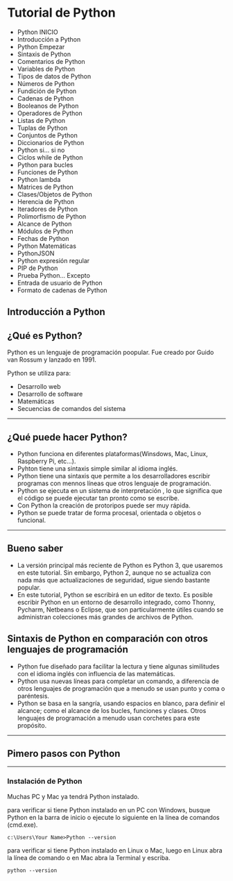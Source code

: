 # Tutorial de Python
- Python INICIO
- Introducción a Python
- Python Empezar
- Sintaxis de Python
- Comentarios de Python
- Variables de Python
- Tipos de datos de Python
- Números de Python
- Fundición de Python
- Cadenas de Python 
- Booleanos de Python
- Operadores de Python
- Listas de Python
- Tuplas de Python
- Conjuntos de Python
- Diccionarios de Python
- Python si... si no
- Ciclos while de Python
- Python para bucles
- Funciones de Python
- Python lambda
- Matrices de Python
- Clases/Objetos de Python
- Herencia de Python
- Iteradores de Python
- Polimorfismo de Python
- Alcance de Python
- Módulos de Python
- Fechas de Python
- Python Matemáticas
- PythonJSON
- Python expresión regular
- PIP de Python
- Prueba Python... Excepto
- Entrada de usuario de Python
- Formato de cadenas de Python

## Introducción a Python
## ¿Qué es Python?

Python es un lenguaje de programación poopular. Fue creado por Guido van Rossum y lanzado en 1991.

Python se utiliza para:
- Desarrollo web
- Desarrollo de software
- Matemáticas
- Secuencias de comandos del sistema

***
## ¿Qué puede hacer Python?
- Python funciona en diferentes plataformas(Winsdows, Mac, Linux, Raspberry Pi, etc...).
- Pyhton tiene una sintaxis simple similar al idioma inglés.
- Python tiene una sintaxis que permite a los desarrolladores escribir programas con mennos líneas que otros lenguaje de programación.
- Python se ejecuta en un sistema de interpretación , lo que significa que el código se puede ejecutar tan pronto como se escribe.
- Con Python la creación de protoripos puede ser muy rápida.
- Python se puede tratar de forma procesal, orientada o objetos o funcional.

***
## Bueno saber
- La versión principal más reciente de Python es Python 3, que usaremos en este tutorial. Sin embargo, Python 2, aunque no se actualiza con nada más que actualizaciones de seguridad, sigue siendo bastante popular.
- En este tutorial, Python se escribirá en un editor de texto. Es posible escribir Python en un entorno de desarrollo integrado, como Thonny, Pycharm, Netbeans o Eclipse, que son particularmente útiles cuando se administran colecciones más grandes de archivos de Python.

## Sintaxis de Python en comparación con otros lenguajes de programación
- Python fue diseñado para facilitar la lectura y tiene algunas similitudes con el idioma inglés con influencia de las matemáticas.
- Python usa nuevas líneas para completar un comando, a diferencia de otros lenguajes de programación que a menudo se usan punto y coma o paréntesis.
- Python se basa en la sangría, usando espacios en blanco, para definir el alcance; como el alcance de los bucles, funciones y clases. Otros lenguajes de programación a menudo usan corchetes para este propósito.

***
## Pimero pasos con Python

***
### Instalación de Python 

Muchas PC y Mac ya tendrá Python instalado.

para verificar si tiene Python instalado en un PC con Windows, busque Python en la barra de inicio o ejecute lo siguiente en la línea de comandos (cmd.exe).

~~~
c:\Users\Your Name>Python --version
~~~

para verificar si tiene Python instalado en Linux o Mac, luego en Linux abra la línea de comando o en Mac abra la Terminal y escriba.

~~~
python --version
~~~

